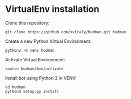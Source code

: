 # VirtualEnv installation

Clone this repository:
```
git clone https://github.com/xvitaly/hudman.git hudman
```

Create a new Python Virtual Environment:
```
python3 -m venv hudman
```

Activate Virtual Environment:
```
source hudman/bin/activate
```

Install bot using Python 3 in VENV:
```
cd hudman
python3 setup.py install
```
